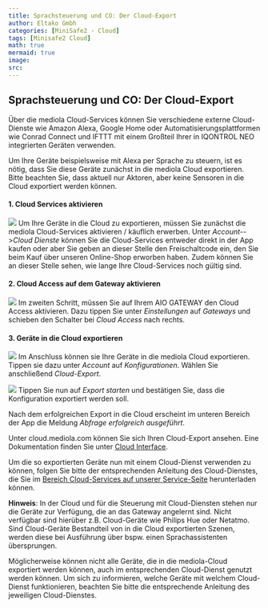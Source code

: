 ```yaml
---
title: Sprachsteuerung und CO: Der Cloud-Export
author: Eltako Gmbh
categories: [MiniSafe2 - Cloud]
tags: [Minisafe2 Cloud]
math: true
mermaid: true
image:
src:
---
```



## Sprachsteuerung und CO: Der Cloud-Export

Über die mediola Cloud-Services können Sie verschiedene externe
Cloud-Dienste wie Amazon Alexa, Google Home oder
Automatisierungsplattformen wie Conrad Connect und IFTTT mit einem
Großteil Ihrer in IQONTROL NEO integrierten Geräten verwenden.

Um Ihre Geräte beispielsweise mit Alexa per Sprache zu steuern, ist es
nötig, dass Sie diese Geräte zunächst in die mediola Cloud exportieren.
Bitte beachten Sie, dass aktuell nur Aktoren, aber keine Sensoren in die
Cloud exportiert werden können.

#### 1\. Cloud Services aktivieren

![](/de/iqontrol_neo/iqneo_clouddienste.jpg) Um Ihre Geräte in die Cloud
zu exportieren, müssen Sie zunächst die mediola Cloud-Services
aktivieren / käuflich erwerben. Unter *Account*--\>*Cloud Dienste*
können Sie die Cloud-Services entweder direkt in der App kaufen oder
aber Sie geben an dieser Stelle den Freischaltcode ein, den Sie beim
Kauf über unseren Online-Shop erworben haben. Zudem können Sie an dieser
Stelle sehen, wie lange Ihre Cloud-Services noch gültig sind.

#### 2\. Cloud Access auf dem Gateway aktivieren

![](/de/iqontrol_neo/iqneo_cloudaccess.jpg) Im zweiten Schritt, müssen
Sie auf Ihrem AIO GATEWAY den Cloud Access aktivieren. Dazu tippen Sie
unter *Einstellungen* auf *Gateways* und schieben den Schalter bei
*Cloud Access* nach rechts.

#### 3\. Geräte in die Cloud exportieren

![](/de/iqontrol_neo/iqneo_cloudexport.jpg) Im Anschluss können sie Ihre
Geräte in die mediola Cloud exportieren. Tippen sie dazu unter *Account*
auf *Konfigurationen*. Wählen Sie anschließend *Cloud-Export*.  
  
  
![](/de/iqontrol_neo/iqneo_cloudexport1.jpg) Tippen Sie nun auf *Export
starten* und bestätigen Sie, dass die Konfiguration exportiert werden
soll.

Nach dem erfolgreichen Export in die Cloud erscheint im unteren Bereich
der App die Meldung *Abfrage erfolgreich ausgeführt*.

Unter cloud.mediola.com können Sie sich Ihren Cloud-Export ansehen. Eine
Dokumentation finden Sie unter [Cloud
Interface](http://doku.mediola.com/lib/exe/fetch.php?media=:de:cloudservices:kurzanleitung_mediola_cloud_access.pdf).

Um die so exportierten Geräte nun mit einem Cloud-Dienst verwenden zu
können, folgen Sie bitte der entsprechenden Anleitung des
Cloud-Dienstes, die Sie im [Bereich Cloud-Services auf unserer
Service-Seite](https://www.mediola.com/service#documentation?product=cloudservice)
herunterladen können.

**Hinweis**: In der Cloud und für die Steuerung mit Cloud-Diensten
stehen nur die Geräte zur Verfügung, die an das Gateway angelernt sind.
Nicht verfügbar sind hierüber z.B. Cloud-Geräte wie Philips Hue oder
Netatmo. Sind Cloud-Geräte Bestandteil von in die Cloud exportierten
Szenen, werden diese bei Ausführung über bspw. einen Sprachassistenten
übersprungen.  
  
Möglicherweise können nicht alle Geräte, die in die mediola-Cloud
exportiert werden können, auch im entsprechenden Cloud-Dienst genutzt
werden können. Um sich zu informieren, welche Geräte mit welchem
Cloud-Dienst funktionieren, beachten Sie bitte die entsprechende
Anleitung des jeweiligen Cloud-Dienstes.
